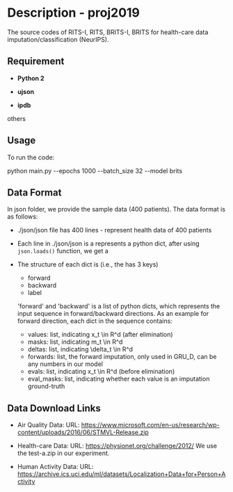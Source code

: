 # Description - proj2019
The source codes of RITS-I, RITS, BRITS-I, BRITS for health-care data imputation/classification (NeurIPS).

## Requirement

* __Python 2__

* __ujson__

* __ipdb__

others

## Usage

To run the code:

python main.py --epochs 1000 --batch_size 32 --model brits

## Data Format
In json folder, we provide the sample data (400 patients).
The data format is as follows:

* ./json/json file has 400 lines - represent health data of 400 patients
* Each line in ./json/json is a <str> represents a python dict, after using `json.loads()` function, we get a <dict>
* The structure of each dict is (i.e., the <dict> has 3 keys)
    * forward
    * backward
    * label

    'forward' and 'backward' is a list of python dicts, which represents the input sequence in forward/backward directions. As an example for forward direction, each dict in the sequence contains:
    * values: list, indicating x_t \in R^d (after elimination)
    * masks: list, indicating m_t \in R^d
    * deltas: list, indicating \delta_t \in R^d
    * forwards: list, the forward imputation, only used in GRU_D, can be any numbers in our model
    * evals: list, indicating x_t \in R^d (before elimination)
    * eval_masks: list, indicating whether each value is an imputation ground-truth

## Data Download Links

* Air Quality Data:
URL: https://www.microsoft.com/en-us/research/wp-content/uploads/2016/06/STMVL-Release.zip

* Health-care Data:
URL: https://physionet.org/challenge/2012/
We use the test-a.zip in our experiment.

* Human Activity Data:
URL: https://archive.ics.uci.edu/ml/datasets/Localization+Data+for+Person+Activity
